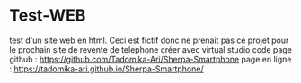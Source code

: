 # Test-WEB
test d'un site web en html. Ceci est fictif donc ne prenait pas ce projet pour le prochain site de revente de telephone 
créer avec virtual studio code
page github : https://github.com/Tadomika-Ari/Sherpa-Smartphone
page en ligne : https://tadomika-ari.github.io/Sherpa-Smartphone/
